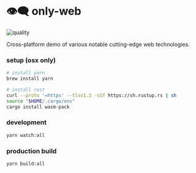 # 👁‍🗨 only-web

![quality](https://img.shields.io/badge/code%20quality-demoware-red)

Cross-platform demo of various notable cutting-edge web technologies.

### setup (osx only)

```sh
# install yarn
brew install yarn

# install rust
curl --proto '=https' --tlsv1.2 -sSf https://sh.rustup.rs | sh
source "$HOME/.cargo/env"
cargo install wasm-pack
```

### development

```sh
yarn watch:all
```

### production build

```sh
yarn build:all
```
